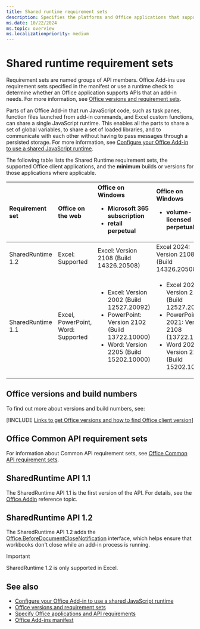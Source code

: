 ```yaml
---
title: Shared runtime requirement sets
description: Specifies the platforms and Office applications that support the SharedRuntime APIs.
ms.date: 10/22/2024
ms.topic: overview
ms.localizationpriority: medium
---
```


# Shared runtime requirement sets

Requirement sets are named groups of API members. Office Add-ins use requirement sets specified in the manifest or use a runtime check to determine whether an Office application supports APIs that an add-in needs. For more information, see [Office versions and requirement sets](/office/dev/add-ins/develop/office-versions-and-requirement-sets).

Parts of an Office Add-in that run JavaScript code, such as task panes, function files launched from add-in commands, and Excel custom functions, can share a single JavaScript runtime. This enables all the parts to share a set of global variables, to share a set of loaded libraries, and to communicate with each other without having to pass messages through a persisted storage. For more information, see [Configure your Office Add-in to use a shared JavaScript runtime](/office/dev/add-ins/develop/configure-your-add-in-to-use-a-shared-runtime).

The following table lists the Shared Runtime requirement sets, the supported Office client applications, and the **minimum** builds or versions for those applications where applicable.

| Requirement set | Office on the web | Office on Windows<ul><li>Microsoft 365 subscription</li><li>retail perpetual</li></ul> | Office on Windows<ul><li>volume-licensed perpetual</li></ul> | Office on Mac | Office on iOS | Outlook on Android |
|:-----|:-----|:-----|:-----|:-----|:-----|:-----|
| SharedRuntime 1.2 | Excel: Supported | Excel: Version 2108 (Build 14326.20508) | Excel 2024: Version 2108 (Build 14326.20508) | Excel: Version 16.52 (21080801) | Not supported | Not supported |
| SharedRuntime 1.1  | Excel, PowerPoint, Word: Supported | <ul><li>Excel: Version 2002 (Build 12527.20092)</li><li>PowerPoint: Version 2102 (Build 13722.10000)</li><li>Word: Version 2205 (Build 15202.10000)</li></ul> | <ul><li>Excel 2021: Version 2108 (Build 12527.20092)</li><li>PowerPoint 2021: Version 2108 (13722.10000)</li><li>Word 2024: Version 2205 (Build 15202.10000)</li></ul> | <ul><li>Excel: Version 16.35 (20030802)</li><li>PowerPoint: Version 16.46 (21012000)</li><li>Word: 16.61 (22040100)</li></ul> | Not supported | Not supported |

## Office versions and build numbers

To find out more about versions and build numbers, see:

[!INCLUDE [Links to get Office versions and how to find Office client version](../../includes/links-get-office-versions-builds.md)]

## Office Common API requirement sets

For information about Common API requirement sets, see [Office Common API requirement sets](office-add-in-requirement-sets.md).

## SharedRuntime API 1.1

The SharedRuntime API 1.1 is the first version of the API. For details, see the [Office.Addin](/javascript/api/office/office.addin) reference topic.

## SharedRuntime API 1.2

The SharedRuntime API 1.2 adds the [Office.BeforeDocumentCloseNotification](/javascript/api/office/office.beforedocumentclosenotification) interface, which helps ensure that workbooks don't close while an add-in process is running.

> [!IMPORTANT]
> SharedRuntime 1.2 is only supported in Excel.

## See also

- [Configure your Office Add-in to use a shared JavaScript runtime](/office/dev/add-ins/develop/configure-your-add-in-to-use-a-shared-runtime)
- [Office versions and requirement sets](/office/dev/add-ins/develop/office-versions-and-requirement-sets)
- [Specify Office applications and API requirements](/office/dev/add-ins/develop/specify-office-hosts-and-api-requirements)
- [Office Add-ins manifest](/office/dev/add-ins/develop/add-in-manifests)
